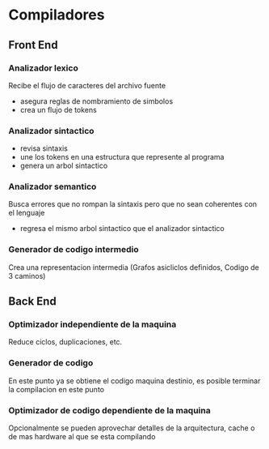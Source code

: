 
# Compiladores

## Front End
### Analizador lexico
Recibe el flujo de caracteres del archivo fuente
- asegura reglas de nombramiento de simbolos
- crea un flujo de tokens
###  Analizador sintactico 
- revisa sintaxis
- une los tokens en una estructura que represente al programa
- genera un arbol sintactico
### Analizador semantico
Busca errores que no rompan la sintaxis pero que no sean coherentes con el lenguaje
- regresa el mismo arbol sintactico que el analizador sintactico
### Generador de codigo intermedio
Crea una representacion intermedia (Grafos asicliclos definidos, Codigo de 3 caminos)

## Back End
### Optimizador independiente de la maquina 
Reduce ciclos, duplicaciones, etc.
### Generador de codigo 
En este punto ya se obtiene el codigo maquina destinio, es posible terminar la compilacion en este punto 
### Optimizador de codigo dependiente de la maquina
Opcionalmente se pueden aprovechar detalles de la arquitectura, cache o de mas hardware al que se esta compilando
